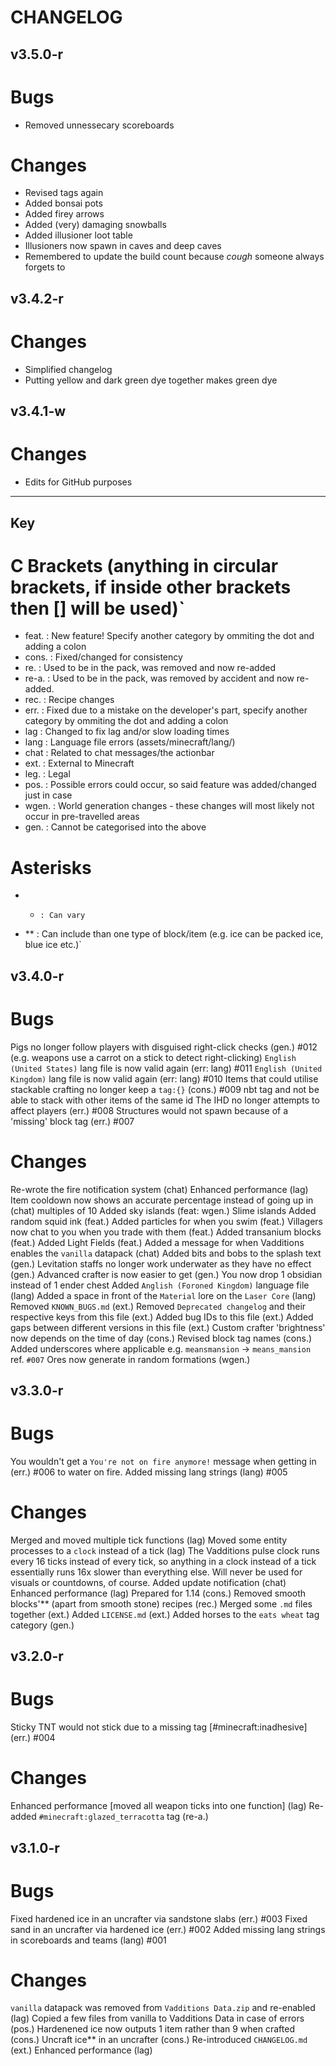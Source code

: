 CHANGELOG
=========

## v3.5.0-r
# Bugs
- Removed unnessecary scoreboards
# Changes
- Revised tags again
- Added bonsai pots
- Added firey arrows
- Added (very) damaging snowballs
- Added illusioner loot table
- Illusioners now spawn in caves and deep caves
- Remembered to update the build count because *cough* someone always forgets to

## v3.4.2-r
# Changes
- Simplified changelog
- Putting yellow and dark green dye together makes green dye

## v3.4.1-w
# Changes
- Edits for GitHub purposes

----------------------------------------------------------------------------------------------------
## Key
# C Brackets (anything in circular brackets, if inside other brackets then [] will be used)`
- feat. : New feature! Specify another category by ommiting the dot and adding a colon
- cons. : Fixed/changed for consistency
- re.   : Used to be in the pack, was removed and now re-added
- re-a. : Used to be in the pack, was removed by accident and now re-added.
- rec.  : Recipe changes
- err.  : Fixed due to a mistake on the developer's part, specify another category by ommiting the dot and adding a colon
- lag   : Changed to fix lag and/or slow loading times
- lang  : Language file errors (assets/minecraft/lang/)
- chat  : Related to chat messages/the actionbar
- ext.  : External to Minecraft
- leg.  : Legal
- pos.  : Possible errors could occur, so said feature was added/changed just in case
- wgen. : World generation changes - these changes will most likely not occur in pre-travelled areas
- gen.  : Cannot be categorised into the above
# Asterisks
- *     : Can vary
- **    : Can include than one type of block/item (e.g. ice can be packed ice, blue ice etc.)`

## v3.4.0-r
# Bugs
  Pigs no longer follow players with disguised right-click checks            (gen.)             #012
   (e.g. weapons use a carrot on a stick to detect right-clicking)
  `English (United States)` lang file is now valid again                     (err: lang)        #011
  `English (United Kingdom)` lang file is now valid again                    (err: lang)        #010
  Items that could utilise stackable crafting no longer keep a `tag:{}`      (cons.)            #009
   nbt tag and not be able to stack with other items of the same id
  The IHD no longer attempts to affect players                               (err.)             #008
  Structures would not spawn because of a 'missing' block tag                (err.)             #007
# Changes
  Re-wrote the fire notification system                                      (chat)
  Enhanced performance                                                       (lag)
  Item cooldown now shows an accurate percentage instead of going up in      (chat)
   multiples of 10
  Added sky islands                                                          (feat: wgen.)
   Slime islands
  Added random squid ink                                                     (feat.)
  Added particles for when you swim                                          (feat.)
  Villagers now chat to you when you trade with them                         (feat.)
  Added transanium blocks                                                    (feat.)
  Added Light Fields                                                         (feat.)
  Added a message for when Vadditions enables the `vanilla` datapack         (chat)
  Added bits and bobs to the splash text                                     (gen.)
  Levitation staffs no longer work underwater as they have no effect         (gen.)
  Advanced crafter is now easier to get                                      (gen.)
   You now drop 1 obsidian instead of 1 ender chest
  Added `Anglish (Foroned Kingdom)` language file                            (lang)
  Added a space in front of the `Material` lore on the `Laser Core`          (lang)
  Removed `KNOWN_BUGS.md`                                                    (ext.)
  Removed `Deprecated changelog` and their respective keys from this file    (ext.)
  Added bug IDs to this file                                                 (ext.)
  Added gaps between different versions in this file                         (ext.)
  Custom crafter 'brightness' now depends on the time of day                 (cons.)
  Revised block tag names                                                    (cons.)
   Added underscores where applicable
   e.g. `meansmansion` -> `means_mansion`
   ref. `#007`
  Ores now generate in random formations                                     (wgen.)

## v3.3.0-r
# Bugs
  You wouldn't get a `You're not on fire anymore!` message when getting in   (err.)             #006
   to water on fire.
  Added missing lang strings                                                 (lang)             #005
# Changes
  Merged and moved multiple tick functions                                   (lag)
  Moved some entity processes to a `clock` instead of a tick                 (lag)
   The Vadditions pulse clock runs every 16 ticks instead of every tick,
   so anything in a clock instead of a tick essentially runs 16x slower
   than everything else. Will never be used for visuals or countdowns, of
   course.
  Added update notification                                                  (chat)
  Enhanced performance                                                       (lag)
  Prepared for 1.14                                                          (cons.)
    Removed smooth blocks'** (apart from smooth stone) recipes               (rec.)
  Merged some `.md` files together                                           (ext.)
  Added `LICENSE.md`                                                         (ext.)
  Added horses to the `eats wheat` tag category                              (gen.)

## v3.2.0-r
# Bugs
  Sticky TNT would not stick due to a missing tag [#minecraft:inadhesive]    (err.)             #004
# Changes
  Enhanced performance [moved all weapon ticks into one function]            (lag)
  Re-added `#minecraft:glazed_terracotta` tag                                (re-a.)

## v3.1.0-r
# Bugs
  Fixed hardened ice in an uncrafter via sandstone slabs                     (err.)             #003
  Fixed sand in an uncrafter via hardened ice                                (err.)             #002
  Added missing lang strings in scoreboards and teams                        (lang)             #001
# Changes
  `vanilla` datapack was removed from `Vadditions Data.zip` and re-enabled   (lag)
  Copied a few files from vanilla to Vadditions Data in case of errors       (pos.)
  Hardenened ice now outputs 1 item rather than 9 when crafted               (cons.)
  Uncraft ice** in an uncrafter                                              (cons.)
  Re-introduced `CHANGELOG.md`                                               (ext.)
  Enhanced performance                                                       (lag)
